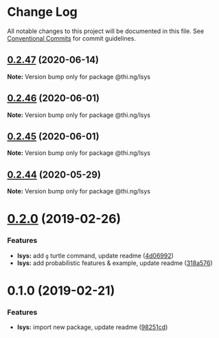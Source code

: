 # Change Log

All notable changes to this project will be documented in this file.
See [Conventional Commits](https://conventionalcommits.org) for commit guidelines.

## [0.2.47](https://github.com/thi-ng/umbrella/compare/@thi.ng/lsys@0.2.46...@thi.ng/lsys@0.2.47) (2020-06-14)

**Note:** Version bump only for package @thi.ng/lsys





## [0.2.46](https://github.com/thi-ng/umbrella/compare/@thi.ng/lsys@0.2.45...@thi.ng/lsys@0.2.46) (2020-06-01)

**Note:** Version bump only for package @thi.ng/lsys





## [0.2.45](https://github.com/thi-ng/umbrella/compare/@thi.ng/lsys@0.2.44...@thi.ng/lsys@0.2.45) (2020-06-01)

**Note:** Version bump only for package @thi.ng/lsys





## [0.2.44](https://github.com/thi-ng/umbrella/compare/@thi.ng/lsys@0.2.43...@thi.ng/lsys@0.2.44) (2020-05-29)

**Note:** Version bump only for package @thi.ng/lsys





# [0.2.0](https://github.com/thi-ng/umbrella/compare/@thi.ng/lsys@0.1.0...@thi.ng/lsys@0.2.0) (2019-02-26)

### Features

* **lsys:** add `g` turtle command, update readme ([4d06992](https://github.com/thi-ng/umbrella/commit/4d06992))
* **lsys:** add probabilistic features & example, update readme ([318a576](https://github.com/thi-ng/umbrella/commit/318a576))

# 0.1.0 (2019-02-21)

### Features

* **lsys:** import new package, update readme ([98251cd](https://github.com/thi-ng/umbrella/commit/98251cd))
